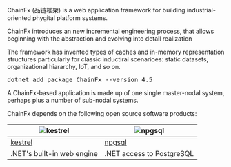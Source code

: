 ChainFx (品链框架) is a web application framework for building industrial-oriented phygital platform systems.

ChainFx introduces an new incremental engineering process, that allows beginning with the abstraction and evolving into detail realization

The framework has invented types of caches and in-memory representation structures particularly for classic inductiral scenarioes: static datasets, organizational hiararchy, IoT, and so on.

<pre>
dotnet add package ChainFx --version 4.5
</pre>

A ChainFx-based application is made up of one single master-nodal system, perhaps plus a number of sub-nodal systems. 

ChainFx depends on the following open source software products: 

| ![kestrel](https://raw.githubusercontent.com/jzgi/chainfx/master/Docs/dotnet.png) | ![npgsql](https://raw.githubusercontent.com/jzgi/chainfx/master/Docs/postgresql.png) |
|-----------------------------------------------------------------------------------| ----- |
| [kestrel](https://github.com/aspnet/AspNetCore)                                   | [npgsql](http://www.npgsql.org) |
| .NET's built-in web engine                                                        | .NET access to PostgreSQL |
